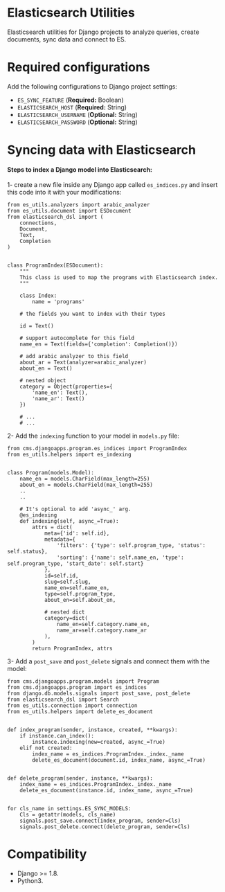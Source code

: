 # Elasticsearch Utilities
Elasticsearch utilities for Django projects to analyze queries, create documents, sync data and connect to ES.

# Required configurations
Add the following configurations to Django project settings:
- `ES_SYNC_FEATURE` (**Required:** Boolean)
- `ELASTICSEARCH_HOST` (**Required:** String)
- `ELASTICSEARCH_USERNAME` (**Optional:** String)
- `ELASTICSEARCH_PASSWORD` (**Optional:** String)

# Syncing data with Elasticsearch

#### Steps to index a Django model into Elasticsearch:

1- create a new file inside any Django app called `es_indices.py` and insert this code into it with your modifications:

```python3
from es_utils.analyzers import arabic_analyzer
from es_utils.document import ESDocument
from elasticsearch_dsl import (
    connections,
    Document,
    Text,
    Completion
)


class ProgramIndex(ESDocument):
    """
    This class is used to map the programs with Elasticsearch index.
    """

    class Index:
        name = 'programs'
    
    # the fields you want to index with their types
    
    id = Text()
    
    # support autocomplete for this field
    name_en = Text(fields={'completion': Completion()})
    
    # add arabic analyzer to this field
    about_ar = Text(analyzer=arabic_analyzer)
    about_en = Text()
   
    # nested object
    category = Object(properties={
        'name_en': Text(),
        'name_ar': Text()
    })
    
    # ...
    # ...

```

2- Add the `indexing` function to your model in `models.py` file:

```python3
from cms.djangoapps.program.es_indices import ProgramIndex
from es_utils.helpers import es_indexing


class Program(models.Model):
    name_en = models.CharField(max_length=255)
    about_en = models.CharField(max_length=255)
    ..
    ..
    
    # It's optional to add 'async_' arg.
    @es_indexing
    def indexing(self, async_=True):
        attrs = dict(
            meta={'id': self.id},
            metadata={
                'filters': {'type': self.program_type, 'status': self.status},
                'sorting': {'name': self.name_en, 'type': self.program_type, 'start_date': self.start}
            },
            id=self.id,
            slug=self.slug,
            name_en=self.name_en,
            type=self.program_type,
            about_en=self.about_en,
            
            # nested dict
            category=dict(
                name_en=self.category.name_en,
                name_ar=self.category.name_ar
            ),
        )
        return ProgramIndex, attrs
```

3- Add a `post_save` and `post_delete` signals and connect them with the model:
```python3
from cms.djangoapps.program.models import Program
from cms.djangoapps.program import es_indices
from django.db.models.signals import post_save, post_delete
from elasticsearch_dsl import Search
from es_utils.connection import connection
from es_utils.helpers import delete_es_document


def index_program(sender, instance, created, **kwargs):
    if instance.can_index():
        instance.indexing(new=created, async_=True)
    elif not created:
        index_name = es_indices.ProgramIndex._index._name
        delete_es_document(document.id, index_name, async_=True)


def delete_program(sender, instance, **kwargs):
    index_name = es_indices.ProgramIndex._index._name
    delete_es_document(instance.id, index_name, async_=True)


for cls_name in settings.ES_SYNC_MODELS:
    Cls = getattr(models, cls_name)
    signals.post_save.connect(index_program, sender=Cls)
    signals.post_delete.connect(delete_program, sender=Cls)

```


# Compatibility
- Django >= 1.8.
- Python3.
